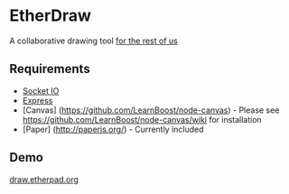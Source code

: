 EtherDraw
=========

A collaborative drawing tool [for the rest of us](http://www.byrichardpowell.co.uk/post/23958785278/fun-with-nodejs-socketio-paperjs#ux)

Requirements
------------

 * [Socket IO](http://socket.io/)
 * [Express](http://expressjs.com/)
 * [Canvas] (https://github.com/LearnBoost/node-canvas) - Please see https://github.com/LearnBoost/node-canvas/wiki for installation
 * [Paper] (http://paperjs.org/) - Currently included

Demo
----

[draw.etherpad.org](http://draw.etherpad.org)

